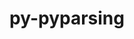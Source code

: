 ---
title: "py-pyparsing"
layout: cache
categories: [package, v0.18.1]
meta: {"versions": ["3.0.6"], "compilers": ["gcc@=7.3.1", "gcc@=7.5.0"], "oss": ["amzn2", "ubuntu18.04"], "platforms": ["linux"], "targets": ["aarch64", "graviton2", "x86_64", "x86_64_v3", "x86_64_v4"], "stacks": ["aws-isc", "aws-isc-aarch64", "data-vis-sdk", "e4s", "radiuss", "root"], "num_specs": 9, "num_specs_by_stack": {"e4s": 2, "root": 9, "aws-isc-aarch64": 2, "radiuss": 2, "data-vis-sdk": 1, "aws-isc": 2}}
spec_details: [{"hash": "kcz46bg4d4nbqej5cunwi2jm4wkecyed", "compiler": "gcc@=7.5.0", "versions": ["3.0.6"], "os": "ubuntu18.04", "platform": "linux", "target": "x86_64", "variants": [], "stacks": ["e4s", "root"], "size": "-", "tarball": "https://binaries.spack.io/releases/v0.18.1/build_cache/linux-ubuntu18.04-x86_64/gcc-7.5.0/py-pyparsing-3.0.6/linux-ubuntu18.04-x86_64-gcc-7.5.0-py-pyparsing-3.0.6-kcz46bg4d4nbqej5cunwi2jm4wkecyed.spack"}, {"hash": "wegtos4nlqis7d6cuo6reeuo6te35mhx", "compiler": "gcc@=7.3.1", "versions": ["3.0.6"], "os": "amzn2", "platform": "linux", "target": "aarch64", "variants": [], "stacks": ["aws-isc-aarch64", "root"], "size": "-", "tarball": "https://binaries.spack.io/releases/v0.18.1/build_cache/linux-amzn2-aarch64/gcc-7.3.1/py-pyparsing-3.0.6/linux-amzn2-aarch64-gcc-7.3.1-py-pyparsing-3.0.6-wegtos4nlqis7d6cuo6reeuo6te35mhx.spack"}, {"hash": "yjxgwswrqwjb4ts55baig4ahknxvfxpw", "compiler": "gcc@=7.3.1", "versions": ["3.0.6"], "os": "amzn2", "platform": "linux", "target": "graviton2", "variants": [], "stacks": ["aws-isc-aarch64", "root"], "size": "-", "tarball": "https://binaries.spack.io/releases/v0.18.1/build_cache/linux-amzn2-graviton2/gcc-7.3.1/py-pyparsing-3.0.6/linux-amzn2-graviton2-gcc-7.3.1-py-pyparsing-3.0.6-yjxgwswrqwjb4ts55baig4ahknxvfxpw.spack"}, {"hash": "wilnvvcqv3lz3egteqsjyghjujhao5w7", "compiler": "gcc@=7.5.0", "versions": ["3.0.6"], "os": "ubuntu18.04", "platform": "linux", "target": "x86_64", "variants": [], "stacks": ["radiuss", "root"], "size": "-", "tarball": "https://binaries.spack.io/releases/v0.18.1/build_cache/linux-ubuntu18.04-x86_64/gcc-7.5.0/py-pyparsing-3.0.6/linux-ubuntu18.04-x86_64-gcc-7.5.0-py-pyparsing-3.0.6-wilnvvcqv3lz3egteqsjyghjujhao5w7.spack"}, {"hash": "umsfl4ou2f32ryuaegoqehtwkkl7a2oc", "compiler": "gcc@=7.5.0", "versions": ["3.0.6"], "os": "ubuntu18.04", "platform": "linux", "target": "x86_64", "variants": [], "stacks": ["radiuss", "root"], "size": "-", "tarball": "https://binaries.spack.io/releases/v0.18.1/build_cache/linux-ubuntu18.04-x86_64/gcc-7.5.0/py-pyparsing-3.0.6/linux-ubuntu18.04-x86_64-gcc-7.5.0-py-pyparsing-3.0.6-umsfl4ou2f32ryuaegoqehtwkkl7a2oc.spack"}, {"hash": "7lf6vlhz7iv3h4hpam7kgujs6itpltlc", "compiler": "gcc@=7.5.0", "versions": ["3.0.6"], "os": "ubuntu18.04", "platform": "linux", "target": "x86_64", "variants": [], "stacks": ["e4s", "root"], "size": "-", "tarball": "https://binaries.spack.io/releases/v0.18.1/build_cache/linux-ubuntu18.04-x86_64/gcc-7.5.0/py-pyparsing-3.0.6/linux-ubuntu18.04-x86_64-gcc-7.5.0-py-pyparsing-3.0.6-7lf6vlhz7iv3h4hpam7kgujs6itpltlc.spack"}, {"hash": "c2xszu46vwym7bqi6pwtoxghzrwwruoh", "compiler": "gcc@=7.5.0", "versions": ["3.0.6"], "os": "ubuntu18.04", "platform": "linux", "target": "x86_64", "variants": [], "stacks": ["root", "data-vis-sdk"], "size": "-", "tarball": "https://binaries.spack.io/releases/v0.18.1/build_cache/linux-ubuntu18.04-x86_64/gcc-7.5.0/py-pyparsing-3.0.6/linux-ubuntu18.04-x86_64-gcc-7.5.0-py-pyparsing-3.0.6-c2xszu46vwym7bqi6pwtoxghzrwwruoh.spack"}, {"hash": "3nsyzknkgm652xzkt7kxmkma6kx7krn5", "compiler": "gcc@=7.3.1", "versions": ["3.0.6"], "os": "amzn2", "platform": "linux", "target": "x86_64_v3", "variants": [], "stacks": ["aws-isc", "root"], "size": "-", "tarball": "https://binaries.spack.io/releases/v0.18.1/build_cache/linux-amzn2-x86_64_v3/gcc-7.3.1/py-pyparsing-3.0.6/linux-amzn2-x86_64_v3-gcc-7.3.1-py-pyparsing-3.0.6-3nsyzknkgm652xzkt7kxmkma6kx7krn5.spack"}, {"hash": "dq62wn4qxtbez56ox3w6rebsx22qem6m", "compiler": "gcc@=7.3.1", "versions": ["3.0.6"], "os": "amzn2", "platform": "linux", "target": "x86_64_v4", "variants": [], "stacks": ["aws-isc", "root"], "size": "-", "tarball": "https://binaries.spack.io/releases/v0.18.1/build_cache/linux-amzn2-x86_64_v4/gcc-7.3.1/py-pyparsing-3.0.6/linux-amzn2-x86_64_v4-gcc-7.3.1-py-pyparsing-3.0.6-dq62wn4qxtbez56ox3w6rebsx22qem6m.spack"}]
---